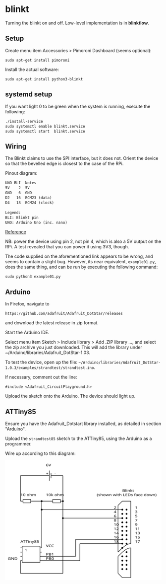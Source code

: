 # blinkt

Turning the blinkt on and off. Low-level implementation is in **blinktlow**.

## Setup

Create menu item Accessories > Pimoroni Dashboard (seems optional):
```
sudo apt-get install pimoroni
```

Install the actual software:
```
sudo apt-get install python3-blinkt
```

## systemd setup

If you want light 0 to be green when the system is running, execute the following:

```
./install-service
sudo systemctl enable blinkt.service
sudo systemctl start  blinkt.service
```

## Wiring

The Blinkt claims to use the SPI interface, but it does not. Orient the device so that the bevelled edge is closest to the case of the RPi.

Pinout diagram:
```
UNO BLI  Notes
5V    2  5V
GND   6  GND
D2   16  BCM23 (data)
D4   18  BCM24 (clock)

Legend:
BLI: Blinkt pin
UNO: Arduino Uno (inc. nano)
```

[Reference](https://pinout.xyz/pinout/blinkt#)

NB: power the device using pin 2, not pin 4, which is also a 5V output on the RPi. A test revealed that you can power it using 3V3, though.

The code supplied on the aforementioned link appears to be wrong, and seems to contain a slight bug. However, its near equivalent, `example01.py`, does the same thing, and can be run by executing the following command:
```
sudo python3 example01.py
```

## Arduino


In Firefox, navigate to 
```
https://github.com/adafruit/Adafruit_DotStar/releases
```
and download the latest release in zip format.

Start the Arduino IDE.

Select menu item Sketch > Include library > Add .ZIP library ..., and select the zip archive you just downloaded. This will add the library under ~/Arduino/libraries/Adafruit_DotStar-1.03.

To test the device, open up the file: `~/Arduino/libraries/Adafruit_DotStar-1.0.3/examples/strandtest/strandtest.ino`. 

If necessary, comment out the line:
```
#include <Adafruit_CircuitPlayground.h>
```

Upload the sketch onto the Arduino. The device should light up.


## ATTiny85

Ensure you have the  Adafruit_Dotstart library installed, as detailed in section "Arduino".

Upload the `strandtest85` sketch to the ATTiny85, using the Arduino as a programmer.

Wire up according to this diagram:

![blinkt85](blinkt85.svg)

